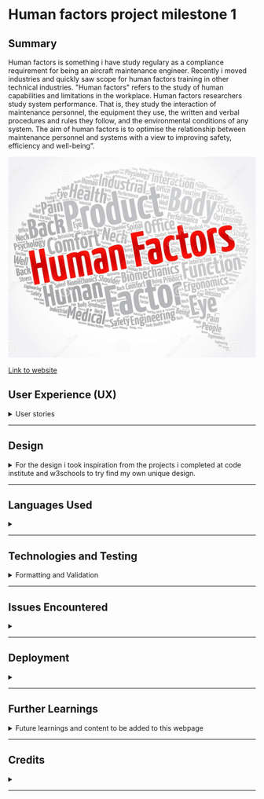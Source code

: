 <H1>Human factors project milestone 1</H1>


<h2>Summary</h2>

<p> Human factors is something i have study regulary as a compliance requirement for being an aircraft maintenance engineer. Recently i moved industries and quickly saw scope for human factors training in other technical industries. "Human factors" refers to the study of human capabilities and limitations in the workplace. Human factors researchers study system performance. That is, they study the interaction of maintenance personnel, the equipment they use, the written and verbal procedures and rules they follow, and the environmental conditions of any system. The aim of human factors is to optimise the relationship between maintenance personnel and systems with a view to improving safety, efficiency and well-being”. </p>



<img src="assets/images/hf-logo.jpg">


<a href="https://sdmoen.github.io/humanfactors-project/" target="_blank">Link to website</a>


<H2>User Experience (UX)</H2>

<details>
<summary>User stories</summary>

<ul>
<li>Visitor Goals</li>
<p>As a user I would sign up to learn about the different impacts human factors can have on an industry.</p>

<li>Developer Goals</li>
<p>As a developer I would continue to add revelant content to course material and further develope the site. </p>
</ul>
</details>
<hr>



<h2>Design</h2>

<details>
<summary>For the design i took inspiration from the projects i completed at code institute and w3schools to try find my own unique design. </summary>

<ul>
<li>For Colours i used <a href="https://material.io/resources/color/#!/?view.left=0&view.right=0">Color Tool</a> </li>
<li>For Fonts i used <a href="https://fonts.google.com/">Google Fonts</a></li>
<li>Main Index page features a large Human Factors logo to grab attention with a menu list located above. </li>
<li>Middle section of the main page consists of a center image surrounded by information taught on the course.</li>
<li>Lower section of the main page consists of tiles each containing a link to Wiki page, a future podcast audio, future video content and Literature content.<li.>
<li>Second page is the incidents page showing catastropic incidents resulting from human error showing the importance of human factors courses and study.</li>
<li>Third page is a form page to sign up with the intention to receive a free initial course.</li>
</ul>

</details>
<hr>



<h2>Languages Used</h2>

<details>
<summary></summary>

<ul>
<li>html</li>
<li>css</li>
</ul>

</details>
<hr>

<h2>Technologies and Testing </h2>

<details>
<summary>Formatting and Validation</summary>

<p> Web Accessibility Evaluation Tool <a href="https://wave.webaim.org/report#/https://sdmoen.github.io/humanfactors-project/">WAVE</a>

<ul>
<li>HTML formatter <a href="https://webformatter.com/html">html & css formatter</a></li>
<li>CSS formatter</li>
<li><a href="https://jigsaw.w3.org/css-validator/validator?uri=https%3A%2F%2Fsdmoen.github.io%2Fhumanfactors-project%2F&profile=css3svg&usermedium=all&warning=1&vextwarning=&lang=en">WC3 CSS Validator</a></li>
<li><a href="https://validator.w3.org/nu/?doc=https%3A%2F%2Fsdmoen.github.io%2Fhumanfactors-project%2F">WC£ HTML Validator</a></li>
</ul>
<img src="assets/images/am-i-responsive.jpg">
</details>
<hr>



<h2>Issues Encountered</h2>

<details>
<summary></summary>
<ul>
<li>Some difficulties with responsiveness but got there in the end i think </li>
<li>I intended to learn how to add a google maps iframe and more information on the content page , but due to time constraints was unable to, this will be added in future </li>
<li>I tried but was unable to add a pentagon shape in the center skills section to complement the image and the five surronding items, this will be added in future</li>
<li>I tried but was unable to add an animation so the main image would slowly and constantly move from left to right, this will be added in future</li>
<li>Wireframes was something i completely missed however i have made it a priority to be up to speed quickly and efficiently for the next project</li>
</ul>
</details>
<hr>


<h2>Deployment</h2>

<details>
<summary></summary>
<ul>
<li>Wepage is deployed and saved on Github.com</li>
</ul>
</details>
<hr>


<h2>Further Learnings</h2>

<details>
<summary>Future learnings and content to be added to this webpage</summary>

<ul>
<li>Wireframes</li>
<li>Time management</li>
<li>Iframe and google maps links</li>
<li>Audio content <a href="https://www.thisamericanlife.org/634/human-error-in-volatile-situations"> Podcast</a></li>
<li>Video content <a href="https://www.youtube.com/watch?v=aGZz3w5Hy8Y</li>">YoutubeNHS</a></li>
<li>Literature Library</li>
</ul>
</details>
<hr>

<h2>Credits</h2>

<details>
<summary></summary>

<ul>
<li>Code Institute</li>
<li>Mentors Akshat and Mo</li>
<li>EASA module 9 human factors book</li>
<li>Google images for the images used</li>

</ul>
</details>
<hr>

